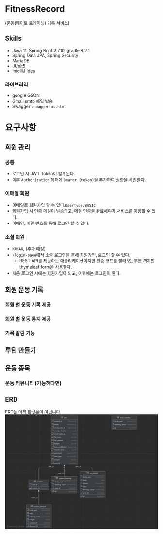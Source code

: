 # FitnessRecord
(운동(웨이트 트레이닝) 기록 서비스)

## Skills
- Java 11, Spring Boot 2.7.10, gradle 8.2.1
- Spring Data JPA, Spring Security
- MariaDB
- JUnit5
- IntelliJ Idea

### 라이브러리
- google GSON
- Gmail smtp 메일 발송
- Swagger `/swagger-ui.html`

# 요구사항 

## 회원 관리
### 공통
- 로그인 시 JWT Token이 발부된다.
- 이후 `Authorization` 헤더에 `Bearer {token}`을 추가하여 권한을 확인한다.
### 이메일 회원
- 이메일로 회원가입 할 수 있다.`UserType.BASIC`
- 회원가입 시 인증 메일이 발송되고, 메일 인증을 완료해야지 서비스를 이용할 수 있다.
- 이메일, 비밀 번호를 통해 로그인 할 수 있다.
### 소셜 회원
- `KAKAO`, (추가 예정)
- `/login-page`에서 소셜 로그인을 통해 회원가입, 로그인 할 수 있다.
  - REST API를 제공하는 애플리케이션이지만 인증 코드를 불러오는부분 까지만 thymeleaf form을 사용한다. 
- 처음 로그인 시에는 회원가입이 되고, 이후에는 로그인이 된다.


## 회원 운동 기록

### 회원 별 운동 기록 제공

### 회원 별 운동 통계 제공

### 기록 알림 기능

## 루틴 만들기


## 운동 종목



### 운동 커뮤니티 (가능하다면)

## ERD
ERD는 아직 완성본이 아닙니다.
![ERD.png](src%2Fmain%2Fresources%2Fstatic%2Fimage%2FERD.png)




